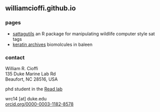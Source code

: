 ## williamcioffi.github.io 

### pages
- [sattagutils](https://williamcioffi.github.io/sattagutils)
	an R package for manipulating wildlife computer style sat tags
- [keratin archives](https://williamcioffi.github.io/keras)
	biomolcules in baleen

### contact
William R. Cioffi<br />
135 Duke Marine Lab Rd<br />
Beaufort, NC 28516, USA<br />

phd student in the [Read lab](https://sites.nicholas.duke.edu/read/)

wrc14 [at] duke.edu<br />
[orcid.org/0000-0003-1182-8578](https://orcid.org/0000-0003-1182-8578)

